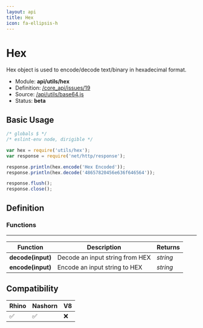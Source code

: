 ```yaml
---
layout: api
title: Hex
icon: fa-ellipsis-h
---
```


Hex
===

Hex object is used to encode/decode text/binary in hexadecimal format.

- Module: **api/utils/hex**
- Definition: [/core_api/issues/19](https://github.com/dirigiblelabs/core_api/issues/19)
- Source: [/api/utils/base64.js](https://github.com/dirigiblelabs/core_api/blob/master/core_api/ScriptingServices/api/utils/hex.js)
- Status: **beta**

Basic Usage
---

```javascript
/* globals $ */
/* eslint-env node, dirigible */

var hex = require('utils/hex');
var response = require('net/http/response');

response.println(hex.encode('Hex Encoded'));
response.println(hex.decode('48657820456e636f646564'));

response.flush();
response.close();
```




Definition
---

### Functions

---

Function     | Description | Returns
------------ | ----------- | --------
**decode(input)**   | Decode an input string from HEX | *string*
**encode(input)**   | Encode an input string to HEX | *string*




Compatibility
---

Rhino | Nashorn | V8
----- | ------- | --------
 ✅  | ✅  | ❌

